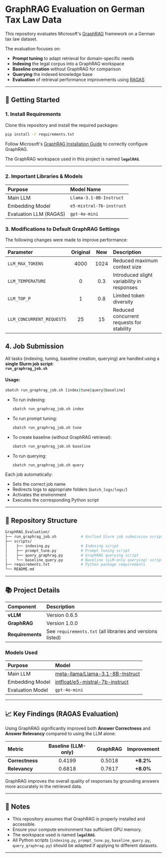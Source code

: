 # GraphRAG Evaluation on German Tax Law Data

This repository evaluates Microsoft's [GraphRAG](https://microsoft.github.io/graphrag/get_started/) framework on a German tax law dataset.

The evaluation focuses on:
- **Prompt tuning** to adapt retrieval for domain-specific needs
- **Indexing** the legal corpus into a GraphRAG workspace
- **Baseline creation** without GraphRAG for comparison
- **Querying** the indexed knowledge base
- **Evaluation** of retrieval performance improvements using [RAGAS](https://docs.ragas.io)

---

## 🚀 Getting Started

### 1. Install Requirements

Clone this repository and install the required packages:

```bash
pip install -r requirements.txt
```

Follow Microsoft's [GraphRAG Installation Guide](https://microsoft.github.io/graphrag/get_started/) to correctly configure GraphRAG.

The GraphRAG workspace used in this project is named **`legalRAG`**.

---

### 2. Important Libraries & Models

| Purpose            | Model Name                          |
| :----------------- | :---------------------------------- |
| Main LLM            | `Llama-3.1-8B-Instruct`             |
| Embedding Model     | `e5-mistral-7b-instruct`            |
| Evaluation LLM (RAGAS) | `gpt-4o-mini`                   |

### 3. Modifications to Default GraphRAG Settings

The following changes were made to improve performance:

| Parameter                  | Original | New  | Description |
| :------------------------- | :------: | :--: | :----------- |
| `LLM_MAX_TOKENS`            | 4000     | 1024 | Reduced maximum context size |
| `LLM_TEMPERATURE`           | 0        | 0.3  | Introduced slight variability in responses |
| `LLM_TOP_P`                 | 1        | 0.8  | Limited token diversity |
| `LLM_CONCURRENT_REQUESTS`   | 25       | 15   | Reduced concurrent requests for stability |

## 4. Job Submission

All tasks (indexing, tuning, baseline creation, querying) are handled using a **single Slurm job script**:  
**`run_graphrag_job.sh`**

#### Usage:

```bash
sbatch run_graphrag_job.sh [index|tune|query|baseline]
```

- To run indexing:
  ```bash
  sbatch run_graphrag_job.sh index
  ```

- To run prompt tuning:
  ```bash
  sbatch run_graphrag_job.sh tune
  ```

- To create baseline (without GraphRAG retrieval):
  ```bash
  sbatch run_graphrag_job.sh baseline
  ```

- To run querying:
  ```bash
  sbatch run_graphrag_job.sh query
  ```

Each job automatically:
- Sets the correct job name
- Redirects logs to appropriate folders (`batch_logs/logs/`)
- Activates the environment
- Executes the corresponding Python script

---

## 📂 Repository Structure

```bash
GraphRAG_Evaluation/
├── run_graphrag_job.sh           # Unified Slurm job submission script
├── scripts/
│    ├── indexing.py              # Indexing script
│    ├── prompt_tune.py           # Prompt tuning script
│    ├── query_graphrag.py        # GraphRAG querying script
│    └── baseline_query.py        # Baseline (LLM-only querying) script
├── requirements.txt              # Python package requirements
└── README.md
```

---

## 📚 Project Details

| Component | Description |
| :--- | :--- |
| **vLLM** | Version 0.6.5 |
| **GraphRAG** | Version 1.0.0 |
| **Requirements** | See `requirements.txt` (all libraries and versions listed) |

### Models Used
| Purpose | Model |  
| :--- | :--- | 
| Main LLM | [meta-llama/Llama-3.1-8B-Instruct](https://huggingface.co/meta-llama/Llama-3.1-8B-Instruct) 
| Embedding Model | [intfloat/e5-mistral-7b-instruct](https://huggingface.co/intfloat/e5-mistral-7b-instruct) 
| Evaluation Model | `gpt-4o-mini` 

---

## 📈 Key Findings (RAGAS Evaluation)

Using GraphRAG significantly improved both **Answer Correctness** and **Answer Relevancy** compared to using the LLM alone:

| Metric           | Baseline (LLM-only) | GraphRAG | Improvement |
| :--------------- | :-----------------: | :------: | :---------: |
| **Correctness**  | 0.4199               | 0.5018   | **+8.2%** |
| **Relevancy**    | 0.6818               | 0.7617   | **+8.0%** |

GraphRAG improves the overall quality of responses by grounding answers more accurately in the retrieved data.

---

## 📢 Notes

- This repository assumes that GraphRAG is properly installed and accessible.
- Ensure your compute environment has sufficient GPU memory.
- The workspace used is named **`legalRAG`**.
- All Python scripts (`indexing.py`, `prompt_tune.py`, `baseline_query.py`, `query_graphrag.py`) should be adapted if applying to different datasets.

---
